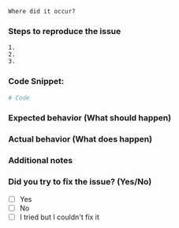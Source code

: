     Where did it occur?

### Steps to reproduce the issue

    1. 
    2. 
    3.

### Code Snippet:

```python
# Code
```

### Expected behavior (What should happen)

### Actual behavior (What does happen)

### Additional notes

### Did you try to fix the issue? (Yes/No)

- [ ] Yes
- [ ] No
- [ ] I tried but I couldn't fix it
